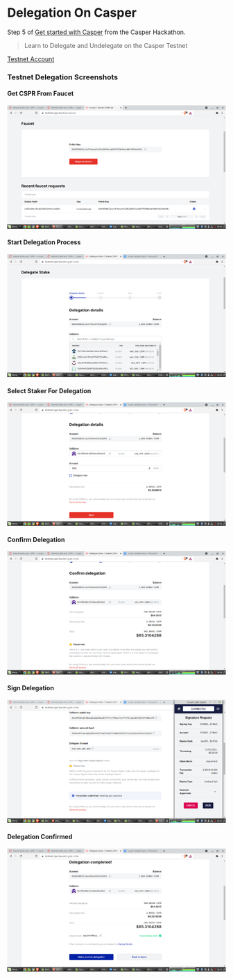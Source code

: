 # Delegation On Casper

Step 5 of [Get started with Casper](https://gitcoin.co/issue/casper-network/gitcoin-hackathon/29/100026611) from the Casper Hackathon.

> Learn to Delegate and Undelegate on the Casper Testnet

[Testnet Account](https://testnet.cspr.live/account/0103838821cdc349eae9423b128984add297653b866b00d7d196b5650ce32740a5)

### Testnet Delegation Screenshots

#### Get CSPR From Faucet
![4-faucet-start](https://github.com/ben-razor/casper-get-started/blob/main/5-casper-delegation/img-task-5/4-faucet-start.png)

#### Start Delegation Process
![5-delegate-start](https://github.com/ben-razor/casper-get-started/blob/main/5-casper-delegation/img-task-5/5-delegate-start.png)

#### Select Staker For Delegation
![6-delegation-details.png](https://github.com/ben-razor/casper-get-started/blob/main/5-casper-delegation/img-task-5/6-delegation-details.png)

#### Confirm Delegation
![7-confirm-delegation.png](https://github.com/ben-razor/casper-get-started/blob/main/5-casper-delegation/img-task-5/7-confirm-delegation.png)

#### Sign Delegation
![8-delegate-sign.png](https://github.com/ben-razor/casper-get-started/blob/main/5-casper-delegation/img-task-5/8-delegate-sign.png)

#### Delegation Confirmed
![9-delegate-complete.png](https://github.com/ben-razor/casper-get-started/blob/main/5-casper-delegation/img-task-5/9-delegate-complete.png)
